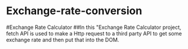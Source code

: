 # Exchange-rate-conversion

#Exchange Rate Calculator ##In this "Exchange Rate Calculator project, fetch API is used to make a Http request to a third party API to get some exchange rate and then put that into the DOM.
